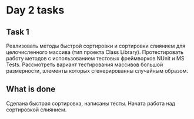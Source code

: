 # Day 2 tasks

## Task 1

Реализовать методы быстрой сортировки и сортировки слиянием для целочисленного массива (тип проекта Class Library). Протестировать работу методов с использованием тестовых фреймворков NUnit и MS Tests. Рассмотреть вариант тестирования массивов большой размерности, элементы которых сгенерированны случайным образом.

## What is done

Сделана быстрая сортировка, написаны тесты. Начата работа над сортировкой слиянием.
